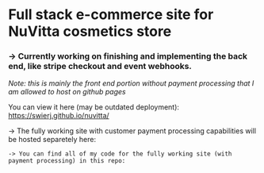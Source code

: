 # Full stack e-commerce site for NuVitta cosmetics store

### -> Currently working on finishing and implementing the back end, like stripe checkout and event webhooks.

*Note: this is mainly the front end portion without payment processing that I am allowed to host on github pages*

You can view it here (may be outdated deployment): https://swierj.github.io/nuvitta/

-> The fully working site with customer payment processing capabilities will be hosted separetely here:
  
    -> You can find all of my code for the fully working site (with payment processing) in this repo:

